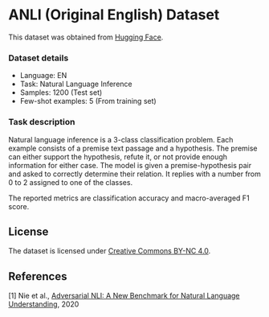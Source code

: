 # ANLI (Original English) Dataset

This dataset was obtained from [Hugging Face](https://huggingface.co/datasets/facebook/anli).

### Dataset details

- Language: EN
- Task: Natural Language Inference
- Samples: 1200 (Test set)
- Few-shot examples: 5 (From training set)

### Task description

Natural language inference is a 3-class classification problem. Each example consists of a premise text passage and a hypothesis. The premise can either support the hypothesis, refute it, or not provide enough information for either case. The model is given a premise-hypothesis pair and asked to correctly determine their relation. It replies with a number from 0 to 2 assigned to one of the classes.

The reported metrics are classification accuracy and macro-averaged F1 score.

## License

The dataset is licensed under [Creative Commons BY-NC 4.0](https://creativecommons.org/licenses/by-nc/4.0/).

## References

[1] Nie et al., [Adversarial NLI: A New Benchmark for Natural Language Understanding](https://arxiv.org/abs/1910.14599v2), 2020
